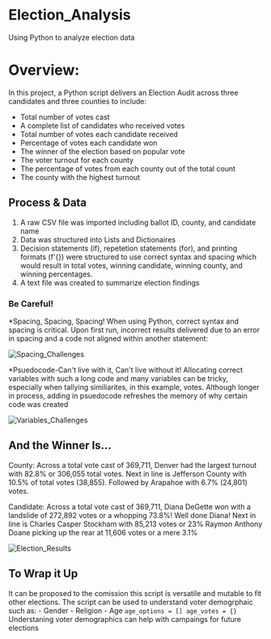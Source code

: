 # Election_Analysis
Using Python to analyze election data

# Overview:
In this project, a Python script delivers an Election Audit across three candidates and three counties to include:

- Total number of votes cast
- A complete list of candidates who received votes
- Total number of votes each candidate received
- Percentage of votes each candidate won
- The winner of the election based on popular vote
- The voter turnout for each county
- The percentage of votes from each county out of the total count
- The county with the highest turnout

## Process & Data
1. A raw CSV file was imported including ballot ID, county, and candidate name
2. Data was structured into Lists and Dictionaires
3. Decision statements (if), repetetion statements (for), and printing formats (f'{}) were structured to use correct syntax and spacing which would result in total votes, winning candidate, winning county, and winning percentages.
4. A text file was created to summarize election findings

### Be Careful!
*Spacing, Spacing, Spacing! When using Python, correct syntax and spacing is critical. Upon first run, incorrect results delivered due to an error in spacing and a code not aligned within another statement:

![Spacing_Challenges](https://user-images.githubusercontent.com/79612565/113482141-17a74780-9452-11eb-977e-46456379a84f.png)

*Psuedocode-Can't live with it, Can't live without it! Allocating correct variables with such a long code and many variables can be tricky, especially when tallying similiarites, in this example, votes. Although longer in process, adding in psuedocode refreshes the memory of why certain code was created

![Variables_Challenges](https://user-images.githubusercontent.com/79612565/113482252-99977080-9452-11eb-8fd5-115b62798409.png)


## And the Winner Is...

County: Across a total vote cast of 369,711, Denver had the largest turnout with 82.8% or 306,055 total votes.
      Next in line is Jefferson County with 10.5% of total votes (38,855).
      Followed by Arapahoe with 6.7% (24,801) votes.
      
Candidate: Across a total vote cast of 369,711, Diana DeGette won with a landslide of 272,892 votes or a whopping 73.8%! Well done Diana!
      Next in line is Charles Casper Stockham with 85,213 votes or 23%
      Raymon Anthony Doane picking up the rear at 11,606 votes or a mere 3.1%
      
![Election_Results](https://user-images.githubusercontent.com/79612565/113482483-cc8e3400-9453-11eb-9d88-87a2838908e2.png)

## To Wrap it Up
It can be proposed to the comission this script is versatile and mutable to fit other elections. The script can be used to understand voter demogrphaic such as: 
      - Gender
      - Religion
      - Age
            ```
            age_options = []
            age_votes = {}
            ```
Understaning voter demographics can help with campaings for future elections
